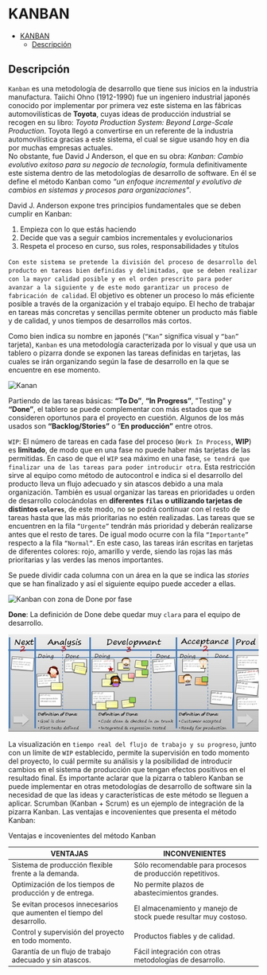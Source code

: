 # KANBAN

- [KANBAN](#kanban)
  - [Descripción](#descripción)

## Descripción
`Kanban` es una metodología de desarrollo que tiene sus inicios en la industria manufactura. Taiichi Ohno (1912-1990) fue un ingeniero industrial japonés conocido por implementar por primera vez este sistema en las fábricas automovilísticas de **Toyota**, cuyas ideas de producción industrial se recogen en su libro: _Toyota Production System: Beyond Large-Scale Production_. Toyota llegó a convertirse en un referente de la industria automovilística gracias a este sistema, el cual se sigue usando hoy en dia por muchas empresas actuales.   
No obstante, fue David J Anderson, el que en su obra: _Kanban: Cambio evolutivo exitoso para su negocio de tecnología_, formula definitivamente este sistema dentro de las metodologías de desarrollo de software. En él se define el método Kanban como _“un enfoque incremental y evolutivo de cambios en sistemas y procesos para organizaciones”_. 

David J. Anderson expone tres principios fundamentales que se deben cumplir en Kanban: 
1. Empieza con lo que estás haciendo 
2. Decide que vas a seguir cambios incrementales y evolucionarios 
3. Respeta el proceso en curso, sus roles, responsabilidades y títulos

`Con este sistema se pretende la división del proceso de desarrollo del producto en tareas bien definidas y delimitadas, que se deben realizar con la mayor calidad posible y en el orden prescrito para poder avanzar a la siguiente y de este modo garantizar un proceso de fabricación de calidad`. El objetivo es obtener un proceso lo más eficiente posible a través de la organización y el trabajo equipo. El hecho de trabajar en tareas más concretas y sencillas permite obtener un producto más fiable y de calidad, y unos tiempos de desarrollos más cortos. 

Como bien indica su nombre en japonés (`“Kan”` significa visual y `“ban”` tarjeta), `Kanban` es una metodología caracterizada por lo visual y que usa un tablero o pizarra donde se exponen las tareas definidas en tarjetas, las cuales se irán organizando según la fase de desarrollo en la que se encuentre en ese momento.

![Kanan](https://www.bbvaapimarket.com/wp-content/uploads/2016/12/kanban-bbvaopen4u.jpg)

Partiendo de las tareas básicas: **“To Do”**, **“In Progress”**, "Testing" y **“Done”**, el tablero se puede complementar con más estados que se consideren oportunos para el proyecto en cuestión. Algunos de los más usados son **“Backlog/Stories”** o “**En producción”** entre otros.

`WIP`: El número de tareas en cada fase del proceso (`Work In Process`, **WIP**) es **limitado**, de modo que en una fase no puede haber más tarjetas de las permitidas. En caso de que el `WIP` sea máximo en una fase, `se tendrá que finalizar una de las tareas para poder introducir otra`. Esta restricción sirve al equipo como método de autocontrol e indica si el desarrollo del producto lleva un flujo adecuado y sin atascos debido a una mala organización. 
También es usual organizar las tareas en prioridades u orden de desarrollo colocándolas en **diferentes `filas` o utilizando tarjetas de distintos `colores`**, de este modo, no se podrá continuar con el resto de tareas hasta que las más prioritarias no estén realizadas. 
Las tareas que se encuentren en la fila `“Urgente”` tendrán más prioridad y deberán realizarse antes que el resto de tares. De igual modo ocurre con la fila `“Importante”` respecto a la fila `“Normal”`. En este caso, las tareas irán escritas en tarjetas de diferentes colores: rojo, amarillo y verde, siendo las rojas las más prioritarias y las verdes las menos importantes.

Se puede dividir cada columna con un área en la que se indica las _stories_ que se han finalizado y así el siguiente equipo puede acceder a ellas.

![Kanban con zona de Done por fase](https://i.pinimg.com/736x/93/33/af/9333afaecfa9d7356e91730b6c2e1486.jpg)

**Done**: La definición de Done debe quedar muy `clara` para el equipo de desarrollo.

![Done clarito en Kanban Scrum](img/kanban-scrum.jpg)

La visualización en `tiempo real del flujo de trabajo y su progreso`, junto con un límite de `WIP` establecido, permite la supervisión en todo momento del proyecto, lo cuál permite su análisis y la posibilidad de introducir cambios en el sistema de producción que tengan efectos positivos en el resultado final. Es importante aclarar que la pizarra o tablero Kanban se puede implementar en otras metodologías de desarrollo de software sin la necesidad de que las ideas y características de este método se lleguen a aplicar. Scrumban (Kanban + Scrum) es un ejemplo de integración de la pizarra Kanban. Las ventajas e incovenientes que presenta el método Kanban:

Ventajas e incovenientes del método Kanban 

| VENTAJAS                                                               | INCONVENIENTES                                                  |
|------------------------------------------------------------------------|-----------------------------------------------------------------|
| Sistema de producción flexible frente a la demanda.                    | Sólo recomendable para procesos de producción repetitivos.      |
| Optimización de los tiempos de producción y de entrega.                | No permite plazos de abastecimientos grandes.                   |
| Se evitan procesos innecesarios que aumenten el tiempo del desarrollo. | El almacenamiento y manejo de stock puede resultar muy costoso. |
| Control y supervisión del proyecto en todo momento.                    | Productos fiables y de calidad.                                 |
| Garantía de un flujo de trabajo adecuado y sin atascos.                | Fácil integración con otras metodologías de desarrollo.         |
